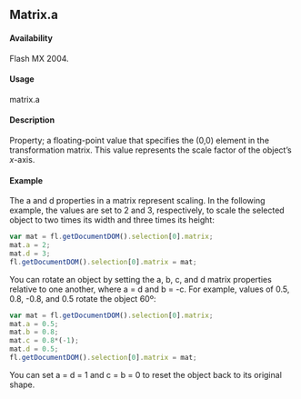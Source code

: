 ## Matrix.a

#### Availability

Flash MX 2004.

#### Usage

matrix.a

#### Description

Property; a floating-point value that specifies the (0,0) element in the transformation matrix. This value represents the scale factor of the object’s *x*-axis.

#### Example

The a and d properties in a matrix represent scaling. In the following example, the values are set to 2 and 3, respectively, to scale the selected object to two times its width and three times its height:

```javascript
var mat = fl.getDocumentDOM().selection[0].matrix;
mat.a = 2;
mat.d = 3;
fl.getDocumentDOM().selection[0].matrix = mat;
```

You can rotate an object by setting the a, b, c, and d matrix properties relative to one another, where a = d and b =
-c. For example, values of 0.5, 0.8, -0.8, and 0.5 rotate the object 60º:

```javascript
var mat = fl.getDocumentDOM().selection[0].matrix;
mat.a = 0.5;
mat.b = 0.8;
mat.c = 0.8*(-1);
mat.d = 0.5;
fl.getDocumentDOM().selection[0].matrix = mat;
```

You can set a = d = 1 and c = b = 0 to reset the object back to its original shape.
